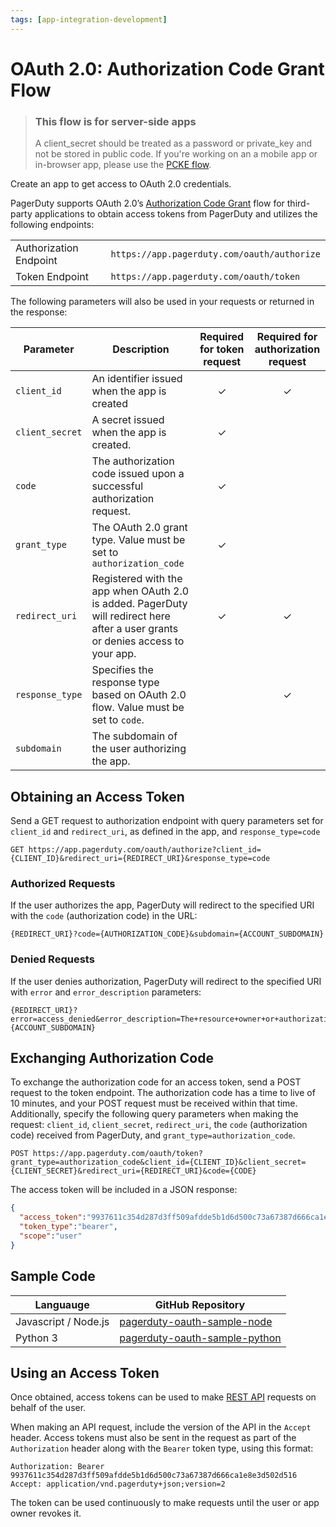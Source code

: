 ```yaml
---
tags: [app-integration-development]
---
```


# OAuth 2.0: Authorization Code Grant Flow

<!-- theme:warning -->
> ### This flow is for server-side apps
> A client_secret should be treated as a password or private_key and not be stored in public code.
> If you're working on an a mobile app or in-browser app, please use the [PCKE flow](../../docs/app-integration-development/10-OAuth-2-PKCE.md).

<Link to="/docs/app-integration-development/register-an-app/">Create an app</Link> to get access to OAuth 2.0 credentials.

PagerDuty supports OAuth 2.0’s [Authorization Code Grant](https://tools.ietf.org/html/rfc6749#section-4.1) flow for third-party applications to obtain access tokens from PagerDuty and utilizes the following endpoints:

|||
|-|-|
|Authorization Endpoint|`https://app.pagerduty.com/oauth/authorize`|
|Token Endpoint        |`https://app.pagerduty.com/oauth/token`|


The following parameters will also be used in your requests or returned in the response:

|Parameter|Description|Required for token request|Required for authorization request|
|-|-|:-:|:-:|
|`client_id`|An identifier issued when the app is created|✓|✓|
|`client_secret`|A secret issued when the app is created.|✓||
|`code`|The authorization code issued upon a successful authorization request.|✓||
|`grant_type`|The OAuth 2.0 grant type. Value must be set to `authorization_code`|✓||
|`redirect_uri`|Registered with the app when OAuth 2.0 is added. PagerDuty will redirect here after a user grants or denies access to your app.|✓|✓|
|`response_type`|Specifies the response type based on OAuth 2.0 flow. Value must be set to `code`.||✓|
|`subdomain`|The subdomain of the user authorizing the app.|||

## Obtaining an Access Token

Send a GET request to authorization endpoint with query parameters set for `client_id` and `redirect_uri`, as defined in the app, and `response_type=code`

```
GET https://app.pagerduty.com/oauth/authorize?client_id={CLIENT_ID}&redirect_uri={REDIRECT_URI}&response_type=code
```

### Authorized Requests

If the user authorizes the app, PagerDuty will redirect to the specified URI with the `code` (authorization code) in the URL:
```
{REDIRECT_URI}?code={AUTHORIZATION_CODE}&subdomain={ACCOUNT_SUBDOMAIN}
```

### Denied Requests

If the user denies authorization, PagerDuty will redirect to the specified URI with `error` and `error_description` parameters:

```
{REDIRECT_URI}?error=access_denied&error_description=The+resource+owner+or+authorization+server+denied+the+request.&subdomain={ACCOUNT_SUBDOMAIN}
```

## Exchanging Authorization Code

To exchange the authorization code for an access token, send a POST request to the token endpoint. The authorization code has a time to live of 10 minutes, and your POST request must be received within that time. Additionally, specify the following query parameters when making the request: `client_id`, `client_secret`, `redirect_uri`, the `code` (authorization code) received from PagerDuty, and `grant_type=authorization_code`.

```http
POST https://app.pagerduty.com/oauth/token?grant_type=authorization_code&client_id={CLIENT_ID}&client_secret={CLIENT_SECRET}&redirect_uri={REDIRECT_URI}&code={CODE}
```

The access token will be included in a JSON response:

```json
{
  "access_token":"9937611c354d287d3ff509afdde5b1d6d500c73a67387d666ca1e8e3d502d516",
  "token_type":"bearer",
  "scope":"user"
}
```

## Sample Code

|Languauge|GitHub Repository|
|-|-|
|Javascript / Node.js|[pagerduty-oauth-sample-node](https://github.com/PagerDuty/pagerduty-oauth-sample-node)|
|Python 3        |[pagerduty-oauth-sample-python](https://github.com/PagerDuty/pagerduty-oauth-sample-python)|

## Using an Access Token

Once obtained, access tokens can be used to make [REST API](https://api-reference.pagerduty.com/#!/API_Reference/get_api_reference) requests on behalf of the user.

When making an API request, include the version of the API in the `Accept` header. Access tokens must also be sent in the request as part of the `Authorization` header along with the `Bearer` token type, using this format:

```http
Authorization: Bearer 9937611c354d287d3ff509afdde5b1d6d500c73a67387d666ca1e8e3d502d516
Accept: application/vnd.pagerduty+json;version=2
```

The token can be used continuously to make requests until the user or app owner revokes it.
